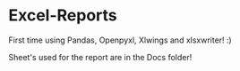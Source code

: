# Excel-Reports
First time using Pandas, Openpyxl, Xlwings and xlsxwriter! :)

Sheet's used for the report are in the Docs folder!

